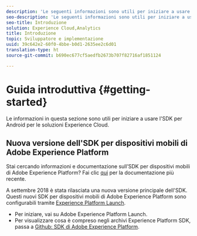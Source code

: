 ```yaml
---
description: 'Le seguenti informazioni sono utili per iniziare a usare l''SDK per Android per le soluzioni Experience Cloud '
seo-description: 'Le seguenti informazioni sono utili per iniziare a usare l''SDK per Android per le soluzioni Experience Cloud '
seo-title: Introduzione
solution: Experience Cloud,Analytics
title: Introduzione
topic: Sviluppatore e implementazione
uuid: 39c642e2-60f0-4bbe-b0d1-2635ee2c6d01
translation-type: ht
source-git-commit: b690ec677cf5aedfb2673b707f82716af1851124

---
```



# Guida introduttiva {#getting-started}

Le informazioni in questa sezione sono utili per iniziare a usare l'SDK per Android per le soluzioni Experience Cloud.

## Nuova versione dell'SDK per dispositivi mobili di Adobe Experience Platform

Stai cercando informazioni e documentazione sull’SDK per dispositivi mobili di Adobe Experience Platform? Fai clic [qui](https://aep-sdks.gitbook.io/docs/) per la documentazione più recente.

A settembre 2018 è stata rilasciata una nuova versione principale dell'SDK. Questi nuovi SDK per dispositivi mobili di Adobe Experience Platform sono configurabili tramite [Experience Platform Launch](https://www.adobe.com/it/experience-platform/launch.html).

* Per iniziare, vai su Adobe Experience Platform Launch.
* Per visualizzare cosa è compreso negli archivi Experience Platform SDK, passa a [Github: SDK di Adobe Experience Platform](https://github.com/Adobe-Marketing-Cloud/acp-sdks).
